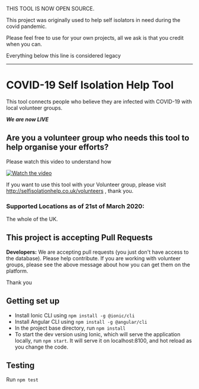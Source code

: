 THIS TOOL IS NOW OPEN SOURCE.

This project was originally used to help self isolators in need during the covid pandemic. 

Please feel free to use for your own projects, all we ask is that you credit when you can.

Everything below this line is considered legacy

------

# COVID-19 Self Isolation Help Tool

This tool connects people who believe they are infected with COVID-19 with local volunteer groups.

**_We are now LIVE_**

## Are you a volunteer group who needs this tool to help organise your efforts?

Please watch this video to understand how

[![Watch the video](https://img.youtube.com/vi/tCZyKLhGGhg/maxresdefault.jpg)](https://youtu.be/tCZyKLhGGhg)

If you want to use this tool with your Volunteer group, please visit http://selfisolationhelp.co.uk/volunteers , thank you.

### Supported Locations as of 21st of March 2020:

The whole of the UK.

## This project is accepting Pull Requests

**Developers:** We are accepting pull requests (you just don't have access to the database). Please help contribute. If you are working with volunteer groups, please see the above message about how you can get them on the platform.

Thank you

## Getting set up

- Install Ionic CLI using `npm install -g @ionic/cli`
- Install Angular CLI using `npm install -g @angular/cli`
- In the project base directory, run `npm install`
- To start the dev version using Ionic, which will serve the application locally, run `npm start`. It will serve it on localhost:8100, and hot reload as you change the code.

## Testing

Run `npm test`

